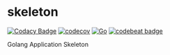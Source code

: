 # skeleton
[![Codacy Badge](https://api.codacy.com/project/badge/Grade/61f776e40f8a446587373bdab185594d)](https://app.codacy.com/gh/screwyprof/skeleton?utm_source=github.com&utm_medium=referral&utm_content=screwyprof/skeleton&utm_campaign=Badge_Grade_Settings)
[![codecov](https://codecov.io/gh/screwyprof/skeleton/branch/main/graph/badge.svg?token=HARPXB0AHP)](https://codecov.io/gh/screwyprof/skeleton) [![Go](https://github.com/screwyprof/skeleton/actions/workflows/go.yml/badge.svg)](https://github.com/screwyprof/skeleton/actions/workflows/go.yml) [![codebeat badge](https://codebeat.co/badges/bb6431bb-7bf0-471d-b9a3-9a9927cd3207)](https://codebeat.co/projects/github-com-screwyprof-skeleton-main)

Golang Application Skeleton
